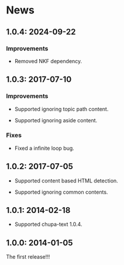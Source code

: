 # News

## 1.0.4: 2024-09-22

### Improvements

  * Removed NKF dependency.

## 1.0.3: 2017-07-10

### Improvements

  * Supported ignoring topic path content.

  * Supported ignoring aside content.

### Fixes

  * Fixed a infinite loop bug.

## 1.0.2: 2017-07-05

  * Supported content based HTML detection.

  * Supported ignoring common contents.

## 1.0.1: 2014-02-18

  * Supported chupa-text 1.0.4.

## 1.0.0: 2014-01-05

The first release!!!

